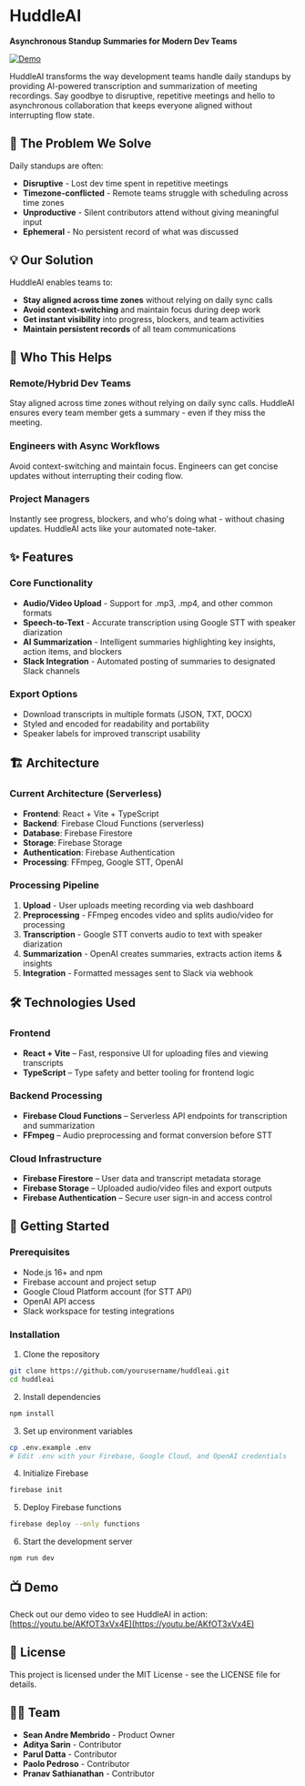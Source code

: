# HuddleAI

**Asynchronous Standup Summaries for Modern Dev Teams**

[![Demo](https://img.shields.io/badge/Demo-Watch%20Video-blue)](https://youtu.be/AKfOT3xVx4E)

HuddleAI transforms the way development teams handle daily standups by providing AI-powered transcription and summarization of meeting recordings. Say goodbye to disruptive, repetitive meetings and hello to asynchronous collaboration that keeps everyone aligned without interrupting flow state.

## 🚀 The Problem We Solve

Daily standups are often:
- **Disruptive** - Lost dev time spent in repetitive meetings
- **Timezone-conflicted** - Remote teams struggle with scheduling across time zones
- **Unproductive** - Silent contributors attend without giving meaningful input
- **Ephemeral** - No persistent record of what was discussed

## 💡 Our Solution

HuddleAI enables teams to:
- **Stay aligned across time zones** without relying on daily sync calls
- **Avoid context-switching** and maintain focus during deep work
- **Get instant visibility** into progress, blockers, and team activities
- **Maintain persistent records** of all team communications

## 👥 Who This Helps

### Remote/Hybrid Dev Teams
Stay aligned across time zones without relying on daily sync calls. HuddleAI ensures every team member gets a summary - even if they miss the meeting.

### Engineers with Async Workflows
Avoid context-switching and maintain focus. Engineers can get concise updates without interrupting their coding flow.

### Project Managers
Instantly see progress, blockers, and who's doing what - without chasing updates. HuddleAI acts like your automated note-taker.

## ✨ Features

### Core Functionality
- **Audio/Video Upload** - Support for .mp3, .mp4, and other common formats
- **Speech-to-Text** - Accurate transcription using Google STT with speaker diarization
- **AI Summarization** - Intelligent summaries highlighting key insights, action items, and blockers
- **Slack Integration** - Automated posting of summaries to designated Slack channels

### Export Options
- Download transcripts in multiple formats (JSON, TXT, DOCX)
- Styled and encoded for readability and portability
- Speaker labels for improved transcript usability

## 🏗️ Architecture

### Current Architecture (Serverless)
- **Frontend**: React + Vite + TypeScript
- **Backend**: Firebase Cloud Functions (serverless)
- **Database**: Firebase Firestore
- **Storage**: Firebase Storage
- **Authentication**: Firebase Authentication
- **Processing**: FFmpeg, Google STT, OpenAI

### Processing Pipeline
1. **Upload** - User uploads meeting recording via web dashboard
2. **Preprocessing** - FFmpeg encodes video and splits audio/video for processing
3. **Transcription** - Google STT converts audio to text with speaker diarization
4. **Summarization** - OpenAI creates summaries, extracts action items & insights
5. **Integration** - Formatted messages sent to Slack via webhook

## 🛠️ Technologies Used

### Frontend
- **React + Vite** – Fast, responsive UI for uploading files and viewing transcripts
- **TypeScript** – Type safety and better tooling for frontend logic

### Backend Processing
- **Firebase Cloud Functions** – Serverless API endpoints for transcription and summarization
- **FFmpeg** – Audio preprocessing and format conversion before STT

### Cloud Infrastructure
- **Firebase Firestore** – User data and transcript metadata storage
- **Firebase Storage** – Uploaded audio/video files and export outputs
- **Firebase Authentication** – Secure user sign-in and access control


## 🚀 Getting Started

### Prerequisites
- Node.js 16+ and npm
- Firebase account and project setup
- Google Cloud Platform account (for STT API)
- OpenAI API access
- Slack workspace for testing integrations

### Installation

1. Clone the repository
```bash
git clone https://github.com/yourusername/huddleai.git
cd huddleai
```

2. Install dependencies
```bash
npm install
```

3. Set up environment variables
```bash
cp .env.example .env
# Edit .env with your Firebase, Google Cloud, and OpenAI credentials
```

4. Initialize Firebase
```bash
firebase init
```

5. Deploy Firebase functions
```bash
firebase deploy --only functions
```

6. Start the development server
```bash
npm run dev
```

## 📺 Demo

Check out our demo video to see HuddleAI in action: [https://youtu.be/AKfOT3xVx4E](https://youtu.be/AKfOT3xVx4E)

## 📄 License

This project is licensed under the MIT License - see the LICENSE file for details.

## 👨‍💻 Team

- **Sean Andre Membrido** - Product Owner
- **Aditya Sarin** - Contributor
- **Parul Datta** - Contributor
- **Paolo Pedroso** - Contributor
- **Pranav Sathianathan** - Contributor
